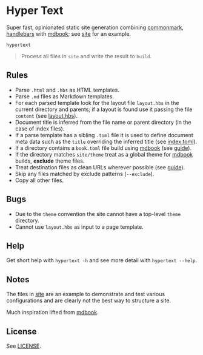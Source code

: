 # Hyper Text

Super fast, opinionated static site generation combining [commonmark][], [handlebars][] with [mdbook][]; see [site](/site) for an example.

```
hypertext
```

> Process all files in `site` and write the result to `build`.

## Rules

* Parse `.html` and `.hbs` as HTML templates.
* Parse `.md` files as Markdown templates.
* For each parsed template look for the layout file `layout.hbs` in the current directory and parents; if a layout is found use it passing the file `content` (see [layout.hbs](/site/layout.hbs)).
* Document title is inferred from the file name or parent directory (in the case of index files).
* If a parse template has a sibling `.toml` file it is used to define document meta data such as the `title` overriding the inferred title (see [index.toml](/site/index.toml)).
* If a directory contains a `book.toml` file build using [mdbook][] (see [guide](/site/guide)).
* If the directory matches `site/theme` treat as a global theme for [mdbook][] builds, **exclude** theme files.
* Treat destination files as clean URLs wherever possible (see [guide](/site/contact.hbs)).
* Skip any files matched by exclude patterns (`--exclude`).
* Copy all other files.

## Bugs

* Due to the `theme` convention the site cannot have a top-level `theme` directory.
* Cannot use `layout.hbs` as input to a page template.

## Help

Get short help with `hypertext -h` and see more detail with `hypertext --help`.

## Notes

The files in [site](/site) are an example to demonstrate and test various configurations and are clearly not the best way to structure a site.

Much inspiration lifted from [mdbook][].

## License

See [LICENSE](/LICENSE).

[commonmark]: https://commonmark.org/
[handlebars]: https://handlebarsjs.com/
[mdbook]: https://rust-lang.github.io/mdBook/
